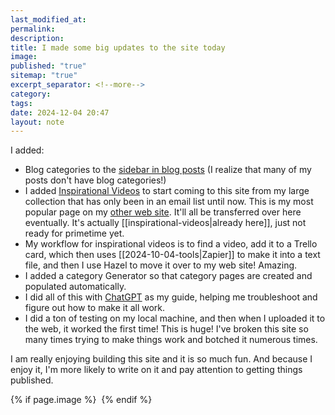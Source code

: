 ```yaml
---
last_modified_at: 
permalink: 
description: 
title: I made some big updates to the site today
image: 
published: "true"
sitemap: "true"
excerpt_separator: <!--more-->
category: 
tags: 
date: 2024-12-04 20:47
layout: note
---
```

I added: 
- Blog categories to the [sidebar in blog posts](https://jethro.site/mastermind/2020/03/26/how-we-set-goals-in-the-mastermind/) (I realize that many of my posts don't have blog categories!)
- I added [Inspirational Videos](https://jethro.site/categories/inspiration/) to start coming to this site from my large collection that has only been in an email list until now. This is my most popular page on my [other web site](https://www.jethrojones.com/inspirational-videos). It'll all be transferred over here eventually. It's actually [[inspirational-videos|already here]], just not ready for primetime yet.
- My workflow for inspirational videos is to find a video, add it to a Trello card, which then uses [[2024-10-04-tools|Zapier]] to make it into a text file, and then I use Hazel to move it over to my web site! Amazing. 
- I added a category Generator so that category pages are created and populated automatically. 
- I did all of this with [ChatGPT](https://chatgpt.com/share/67513047-c9a4-800f-91ec-88087d2ac3aa) as my guide, helping me troubleshoot and figure out how to make it all work. 
- I did a ton of testing on my local machine, and then when I uploaded it to the web, it worked the first time! This is huge! I've broken this site so many times trying to make things work and botched it numerous times. 

I am really enjoying building this site and it is so much fun. And because I enjoy it, I'm more likely to write on it and pay attention to getting things published. 

{% if page.image %} <img src="{{ page.image }}" alt=""> {% endif %}
